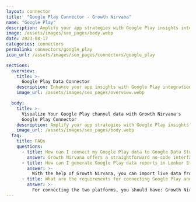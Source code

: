 ```yaml
---
layout: connector
title:  "Google Play Connector - Growth Nirvana"
name: "Google Play"
description: Amplify your app strategies with Google Play insights integrated into Looker Studio.
image: /assets/images/seo_pages/body.webp
date: 2023-08-17
categories: connectors
permalink: connectors/google_play
icon_url: /assets/images/seo_pages/connectors/google_play

sections:
  overview:
    title: >-
      Google Play Data Connector
    description: Enhance your app insights with Google Play integration. Seamlessly merge app data from Google Play with Looker Studio's analytical capabilities, unlocking insights that shape user experiences, engagement strategies, and operational excellence.
    image_url: /assets/images/seo_pages/overview.webp

  body:
    title: >-
      Visualize Your Google Play channel data with Growth Nirvana's
      Google Play Connector
    description: Amplify your app strategies with Google Play insights integrated into Looker Studio.
    image_url: /assets/images/seo_pages/body.webp
  faq:
    title: FAQs
    questions:
      - title: How can I connect my Google Play data to Google Data Studio/Looker Studio?
        answer: Growth Nirvana offers a straightforward no-code interface to connect to Google Play data sources.
      - title: How can I generate Google Play data reports in Looker Studio?
        answer: >-
          With the help of Growth Nirvana, you can import live data from Google Play into Looker Studio. These data can be viewed in charts, tables, and dashboards to generate branded reports that can be shared instantly.
      - title: What are the requirements for connecting Google Play and Looker Studio?
        answer: >-
          For connecting the two platforms, you should have: Growth Nirvana Account and Google Play Ads Account
---
```

